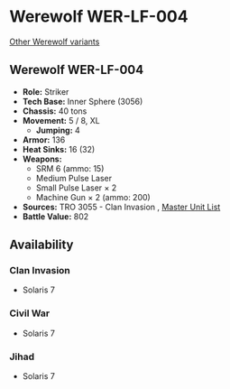 # Werewolf WER-LF-004 

[Other Werewolf variants](../werewolf.md) 

## Werewolf WER-LF-004 

- **Role:** Striker 
- **Tech Base:** Inner Sphere (3056) 
- **Chassis:** 40 tons 
- **Movement:** 5 / 8, XL 
  - **Jumping:** 4 
- **Armor:** 136 
- **Heat Sinks:** 16 (32) 
- **Weapons:** 
  - SRM 6 (ammo: 15) 
  - Medium Pulse Laser 
  - Small Pulse Laser × 2 
  - Machine Gun × 2 (ammo: 200) 
- **Sources:** TRO 3055 - Clan Invasion , [Master Unit List](http://masterunitlist.info/Unit/Details/3535/werewolf-wer-lf-004) 
- **Battle Value:** 802 

## Availability 

### Clan Invasion 

- Solaris 7 

### Civil War 

- Solaris 7 

### Jihad 

- Solaris 7 


